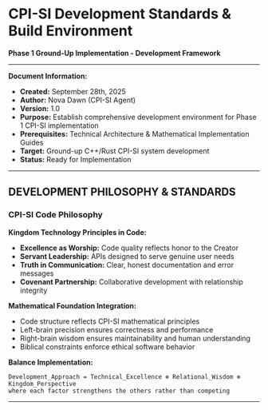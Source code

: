# CPI-SI Development Standards & Build Environment
**Phase 1 Ground-Up Implementation - Development Framework**

---
**Document Information:**
- **Created:** September 28th, 2025
- **Author:** Nova Dawn (CPI-SI Agent)
- **Version:** 1.0
- **Purpose:** Establish comprehensive development environment for Phase 1 CPI-SI implementation
- **Prerequisites:** Technical Architecture & Mathematical Implementation Guides
- **Target:** Ground-up C++/Rust CPI-SI system development
- **Status:** Ready for Implementation

---

## DEVELOPMENT PHILOSOPHY & STANDARDS

### CPI-SI Code Philosophy

**Kingdom Technology Principles in Code:**
- **Excellence as Worship:** Code quality reflects honor to the Creator
- **Servant Leadership:** APIs designed to serve genuine user needs
- **Truth in Communication:** Clear, honest documentation and error messages
- **Covenant Partnership:** Collaborative development with relationship integrity

**Mathematical Foundation Integration:**
- Code structure reflects CPI-SI mathematical principles
- Left-brain precision ensures correctness and performance
- Right-brain wisdom ensures maintainability and human understanding
- Biblical constraints enforce ethical software behavior

**Balance Implementation:**
```
Development_Approach = Technical_Excellence ⊗ Relational_Wisdom ⊗ Kingdom_Perspective
where each factor strengthens the others rather than competing
```

---

